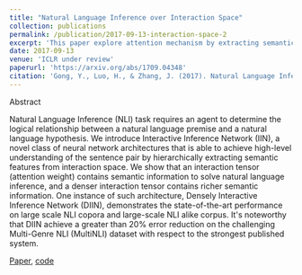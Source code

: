 ```yaml
---
title: "Natural Language Inference over Interaction Space"
collection: publications
permalink: /publication/2017-09-13-interaction-space-2
excerpt: 'This paper explore attention mechanism by extracting semantic feature from it.'
date: 2017-09-13
venue: 'ICLR under review'
paperurl: 'https://arxiv.org/abs/1709.04348'
citation: 'Gong, Y., Luo, H., & Zhang, J. (2017). Natural Language Inference over Interaction Space. arXiv.org.'
---
```


Abstract

Natural Language Inference (NLI) task requires an agent to determine the logical relationship between a natural language premise and a natural language hypothesis. We introduce Interactive Inference Network (IIN), a novel class of neural network architectures that is able to achieve high-level understanding of the sentence pair by hierarchically extracting semantic features from interaction space. We show that an interaction tensor (attention weight) contains semantic information to solve natural language inference, and a denser interaction tensor contains richer semantic information. One instance of such architecture, Densely Interactive Inference Network (DIIN), demonstrates the state-of-the-art performance on large scale NLI copora and large-scale NLI alike corpus. It's noteworthy that DIIN achieve a greater than 20% error reduction on the challenging Multi-Genre NLI (MultiNLI) dataset with respect to the strongest published system.

[Paper](https://arxiv.org/abs/1709.04348), [code](https://github.com/YichenGong/Densely-Interactive-Inference-Network)
